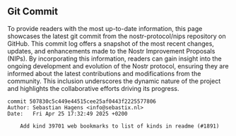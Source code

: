 ## Git Commit
To provide readers with the most up-to-date information, this page showcases the latest git commit from the nostr-protocol/nips repository on GitHub. This commit log offers a snapshot of the most recent changes, updates, and enhancements made to the Nostr Improvement Proposals (NIPs). By incorporating this information, readers can gain insight into the ongoing development and evolution of the Nostr protocol, ensuring they are informed about the latest contributions and modifications from the community. This inclusion underscores the dynamic nature of the project and highlights the collaborative efforts driving its progress.

```shell
commit 507830c5c449e44515cee25af0443f2225577806
Author: Sebastian Hagens <info@sebastix.nl>
Date:   Fri Apr 25 17:32:49 2025 +0200

    Add kind 39701 web bookmarks to list of kinds in readme (#1891)
```
